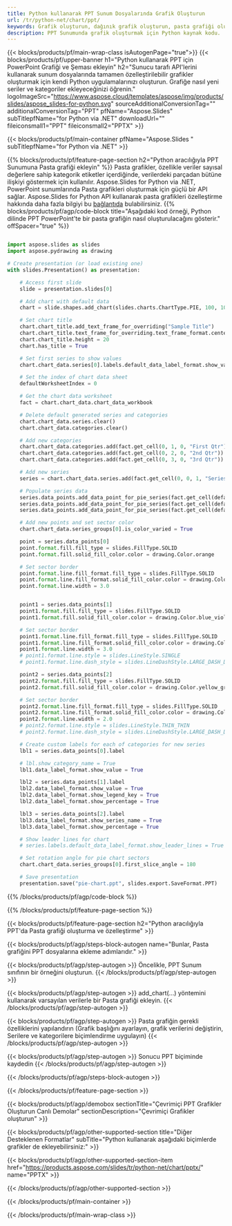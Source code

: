 ```yaml
---
title: Python kullanarak PPT Sunum Dosyalarında Grafik Oluşturun
url: /tr/python-net/chart/ppt/
keywords: Grafik oluşturun, dağınık grafik oluşturun, pasta grafiği oluşturun, ağaç haritası grafiği oluşturun, hisse senedi grafiği oluşturun, kutu ve çizgi grafiği oluşturun, histogram grafiği oluşturun, huni grafiği oluşturun, güneş patlaması grafiği, çok kategorili grafik, PowerPoint sunumu, Python
description: PPT Sunumunda grafik oluşturmak için Python kaynak kodu.
---
```


{{< blocks/products/pf/main-wrap-class isAutogenPage="true">}}
{{< blocks/products/pf/upper-banner h1="Python kullanarak PPT için PowerPoint Grafiği ve Şeması ekleyin" h2="Sunucu tarafı API'lerini kullanarak sunum dosyalarında tamamen özelleştirilebilir grafikler oluşturmak için kendi Python uygulamalarınızı oluşturun. Grafiğe nasıl yeni seriler ve kategoriler ekleyeceğinizi öğrenin." logoImageSrc="https://www.aspose.cloud/templates/aspose/img/products/slides/aspose_slides-for-python.svg" sourceAdditionalConversionTag="" additionalConversionTag="PPT" pfName="Aspose.Slides" subTitlepfName="for Python via .NET" downloadUrl="" fileiconsmall1="PPT" fileiconsmall2="PPTX" >}}

{{< blocks/products/pf/main-container pfName="Aspose.Slides " subTitlepfName="for Python via .NET" >}}

{{% blocks/products/pf/feature-page-section  h2="Python aracılığıyla PPT Sunumuna Pasta grafiği ekleyin" %}}
Pasta grafikler, özellikle veriler sayısal değerlere sahip kategorik etiketler içerdiğinde, verilerdeki parçadan bütüne ilişkiyi göstermek için kullanılır. Aspose.Slides for Python via .NET, PowerPoint sunumlarında Pasta grafikleri oluşturmak için güçlü bir API sağlar. Aspose.Slides for Python API kullanarak pasta grafikleri özelleştirme hakkında daha fazla bilgiyi bu [bağlantıda](https://docs.aspose.com/slides/python-net/pie-chart/) bulabilirsiniz.
{{% blocks/products/pf/agp/code-block title="Aşağıdaki kod örneği, Python dilinde PPT PowerPoint'te bir pasta grafiğin nasıl oluşturulacağını gösterir." offSpacer="true" %}}

```py

import aspose.slides as slides
import aspose.pydrawing as drawing

# Create presentation (or load existing one) 
with slides.Presentation() as presentation:

    # Access first slide
    slide = presentation.slides[0]

    # Add chart with default data
    chart = slide.shapes.add_chart(slides.charts.ChartType.PIE, 100, 100, 400, 400)

    # Set chart title
    chart.chart_title.add_text_frame_for_overriding("Sample Title")
    chart.chart_title.text_frame_for_overriding.text_frame_format.center_text = slides.NullableBool(True)
    chart.chart_title.height = 20
    chart.has_title = True

    # Set first series to show values
    chart.chart_data.series[0].labels.default_data_label_format.show_value = True

    # Set the index of chart data sheet
    defaultWorksheetIndex = 0

    # Get the chart data worksheet
    fact = chart.chart_data.chart_data_workbook

    # Delete default generated series and categories
    chart.chart_data.series.clear()
    chart.chart_data.categories.clear()

    # Add new categories
    chart.chart_data.categories.add(fact.get_cell(0, 1, 0, "First Qtr"))
    chart.chart_data.categories.add(fact.get_cell(0, 2, 0, "2nd Qtr"))
    chart.chart_data.categories.add(fact.get_cell(0, 3, 0, "3rd Qtr"))

    # Add new series
    series = chart.chart_data.series.add(fact.get_cell(0, 0, 1, "Series 1"), chart.type)

    # Populate series data
    series.data_points.add_data_point_for_pie_series(fact.get_cell(defaultWorksheetIndex, 1, 1, 20))
    series.data_points.add_data_point_for_pie_series(fact.get_cell(defaultWorksheetIndex, 2, 1, 50))
    series.data_points.add_data_point_for_pie_series(fact.get_cell(defaultWorksheetIndex, 3, 1, 30))

    # Add new points and set sector color
    chart.chart_data.series_groups[0].is_color_varied = True

    point = series.data_points[0]
    point.format.fill.fill_type = slides.FillType.SOLID
    point.format.fill.solid_fill_color.color = drawing.Color.orange

    # Set sector border
    point.format.line.fill_format.fill_type = slides.FillType.SOLID
    point.format.line.fill_format.solid_fill_color.color = drawing.Color.gray
    point.format.line.width = 3.0


    point1 = series.data_points[1]
    point1.format.fill.fill_type = slides.FillType.SOLID
    point1.format.fill.solid_fill_color.color = drawing.Color.blue_violet

    # Set sector border
    point1.format.line.fill_format.fill_type = slides.FillType.SOLID
    point1.format.line.fill_format.solid_fill_color.color = drawing.Color.blue
    point1.format.line.width = 3.0
    # point1.format.line.style = slides.LineStyle.SINGLE
    # point1.format.line.dash_style = slides.LineDashStyle.LARGE_DASH_DOT

    point2 = series.data_points[2]
    point2.format.fill.fill_type = slides.FillType.SOLID
    point2.format.fill.solid_fill_color.color = drawing.Color.yellow_green

    # Set sector border
    point2.format.line.fill_format.fill_type = slides.FillType.SOLID
    point2.format.line.fill_format.solid_fill_color.color = drawing.Color.red
    point2.format.line.width = 2.0
    # point2.format.line.style = slides.LineStyle.THIN_THIN
    # point2.format.line.dash_style = slides.LineDashStyle.LARGE_DASH_DOT_DOT

    # Create custom labels for each of categories for new series
    lbl1 = series.data_points[0].label

    # lbl.show_category_name = True
    lbl1.data_label_format.show_value = True

    lbl2 = series.data_points[1].label
    lbl2.data_label_format.show_value = True
    lbl2.data_label_format.show_legend_key = True
    lbl2.data_label_format.show_percentage = True

    lbl3 = series.data_points[2].label
    lbl3.data_label_format.show_series_name = True
    lbl3.data_label_format.show_percentage = True

    # Show leader lines for chart
    # series.labels.default_data_label_format.show_leader_lines = True

    # Set rotation angle for pie chart sectors
    chart.chart_data.series_groups[0].first_slice_angle = 180

    # Save presentation
    presentation.save("pie-chart.ppt", slides.export.SaveFormat.PPT)

```

{{% /blocks/products/pf/agp/code-block %}}

{{% /blocks/products/pf/feature-page-section %}}

{{< blocks/products/pf/feature-page-section  h2="Python aracılığıyla PPT'da Pasta grafiği oluşturma ve özelleştirme" >}}

{{< blocks/products/pf/agp/steps-block-autogen name="Bunlar, Pasta grafiğini PPT dosyalarına ekleme adımlarıdır." >}}

{{< blocks/products/pf/agp/step-autogen >}}
Öncelikle, PPT Sunum sınıfının bir örneğini oluşturun.
{{< /blocks/products/pf/agp/step-autogen >}}

{{< blocks/products/pf/agp/step-autogen >}}
add_chart(...) yöntemini kullanarak varsayılan verilerle bir Pasta grafiği ekleyin.
{{< /blocks/products/pf/agp/step-autogen >}}

{{< blocks/products/pf/agp/step-autogen >}}
Pasta grafiğin gerekli özelliklerini yapılandırın (Grafik başlığını ayarlayın, grafik verilerini değiştirin, Serilere ve kategorilere biçimlendirme uygulayın)
{{< /blocks/products/pf/agp/step-autogen >}}

{{< blocks/products/pf/agp/step-autogen >}}
Sonucu PPT biçiminde kaydedin
{{< /blocks/products/pf/agp/step-autogen >}}

{{< /blocks/products/pf/agp/steps-block-autogen >}}

{{< /blocks/products/pf/feature-page-section >}}

{{< blocks/products/pf/agp/demobox sectionTitle="Çevrimiçi PPT Grafikler Oluşturun Canlı Demolar" sectionDescription="Çevrimiçi Grafikler oluşturun" >}}

{{< blocks/products/pf/agp/other-supported-section title="Diğer Desteklenen Formatlar" subTitle="Python kullanarak aşağıdaki biçimlerde grafikler de ekleyebilirsiniz:" >}}

{{< blocks/products/pf/agp/other-supported-section-item href="https://products.aspose.com/slides/tr/python-net/chart/pptx/" name="PPTX" >}}


{{< /blocks/products/pf/agp/other-supported-section >}}

{{< /blocks/products/pf/main-container >}}
    
{{< /blocks/products/pf/main-wrap-class >}}